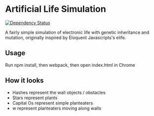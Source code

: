 # Artificial Life Simulation   
[![Dependency Status](https://david-dm.org/Gattermeier/Artificial-Life.svg)](https://david-dm.org/Gattermeier/Artificial-Life)    

A fairly simple simulation of electronic life with genetic inheritance and mutation, originally inspired by Eloquent Javascripts's elife.  

## Usage   
Run npm install, then webpack, then open index.html in Chrome

## How it looks
* Hashes represent the wall objects / obstacles
* Stars represent plants
* Capital Os represent simple planteaters
* w represent planteaters moving along walls   
